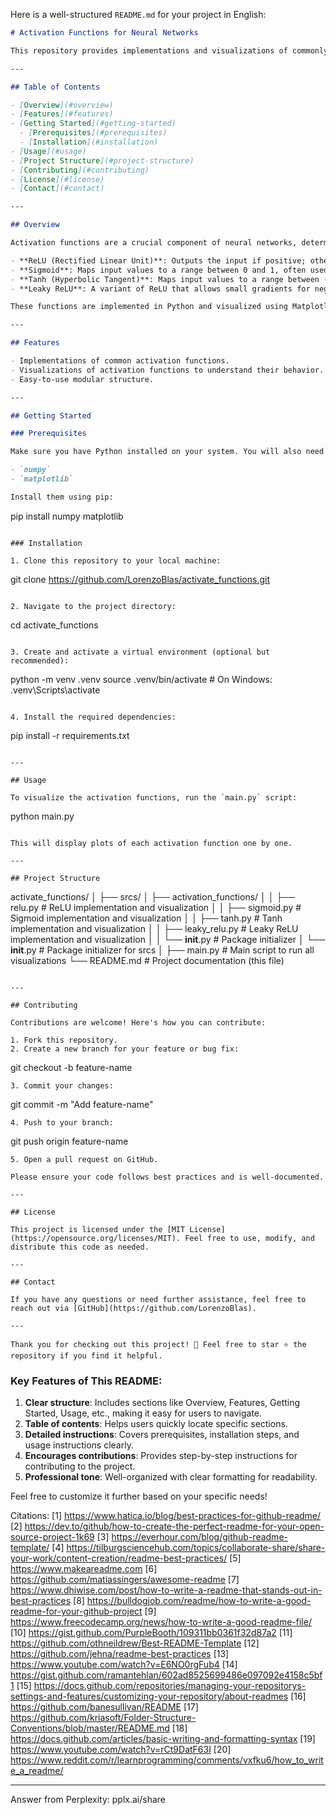 Here is a well-structured `README.md` for your project in English:

```markdown
# Activation Functions for Neural Networks

This repository provides implementations and visualizations of commonly used activation functions in neural networks. These functions are essential in deep learning as they introduce non-linearity to the model and help it learn complex patterns.

---

## Table of Contents

- [Overview](#overview)
- [Features](#features)
- [Getting Started](#getting-started)
  - [Prerequisites](#prerequisites)
  - [Installation](#installation)
- [Usage](#usage)
- [Project Structure](#project-structure)
- [Contributing](#contributing)
- [License](#license)
- [Contact](#contact)

---

## Overview

Activation functions are a crucial component of neural networks, determining how neurons in a layer activate based on input. This project includes the following activation functions:

- **ReLU (Rectified Linear Unit)**: Outputs the input if positive; otherwise, outputs zero.
- **Sigmoid**: Maps input values to a range between 0 and 1, often used in binary classification.
- **Tanh (Hyperbolic Tangent)**: Maps input values to a range between -1 and 1, symmetric around zero.
- **Leaky ReLU**: A variant of ReLU that allows small gradients for negative inputs.

These functions are implemented in Python and visualized using Matplotlib.

---

## Features

- Implementations of common activation functions.
- Visualizations of activation functions to understand their behavior.
- Easy-to-use modular structure.

---

## Getting Started

### Prerequisites

Make sure you have Python installed on your system. You will also need the following libraries:

- `numpy`
- `matplotlib`

Install them using pip:

```
pip install numpy matplotlib
```

### Installation

1. Clone this repository to your local machine:
   ```
   git clone https://github.com/LorenzoBlas/activate_functions.git
   ```

2. Navigate to the project directory:
   ```
   cd activate_functions
   ```

3. Create and activate a virtual environment (optional but recommended):
   ```
   python -m venv .venv
   source .venv/bin/activate  # On Windows: .venv\Scripts\activate
   ```

4. Install the required dependencies:
   ```
   pip install -r requirements.txt
   ```

---

## Usage

To visualize the activation functions, run the `main.py` script:

```
python main.py
```

This will display plots of each activation function one by one.

---

## Project Structure

```
activate_functions/
│
├── srcs/
│   ├── activation_functions/
│   │   ├── relu.py          # ReLU implementation and visualization
│   │   ├── sigmoid.py       # Sigmoid implementation and visualization
│   │   ├── tanh.py          # Tanh implementation and visualization
│   │   ├── leaky_relu.py    # Leaky ReLU implementation and visualization
│   │   └── __init__.py      # Package initializer
│   └── __init__.py          # Package initializer for srcs
│
├── main.py                  # Main script to run all visualizations
└── README.md                # Project documentation (this file)
```

---

## Contributing

Contributions are welcome! Here's how you can contribute:

1. Fork this repository.
2. Create a new branch for your feature or bug fix:
   ```
   git checkout -b feature-name
   ```
3. Commit your changes:
   ```
   git commit -m "Add feature-name"
   ```
4. Push to your branch:
   ```
   git push origin feature-name
   ```
5. Open a pull request on GitHub.

Please ensure your code follows best practices and is well-documented.

---

## License

This project is licensed under the [MIT License](https://opensource.org/licenses/MIT). Feel free to use, modify, and distribute this code as needed.

---

## Contact

If you have any questions or need further assistance, feel free to reach out via [GitHub](https://github.com/LorenzoBlas).

---

Thank you for checking out this project! 🎉 Feel free to star ⭐ the repository if you find it helpful.
```

### Key Features of This README:
1. **Clear structure**: Includes sections like Overview, Features, Getting Started, Usage, etc., making it easy for users to navigate.
2. **Table of contents**: Helps users quickly locate specific sections.
3. **Detailed instructions**: Covers prerequisites, installation steps, and usage instructions clearly.
4. **Encourages contributions**: Provides step-by-step instructions for contributing to the project.
5. **Professional tone**: Well-organized with clear formatting for readability.

Feel free to customize it further based on your specific needs!

Citations:
[1] https://www.hatica.io/blog/best-practices-for-github-readme/
[2] https://dev.to/github/how-to-create-the-perfect-readme-for-your-open-source-project-1k69
[3] https://everhour.com/blog/github-readme-template/
[4] https://tilburgsciencehub.com/topics/collaborate-share/share-your-work/content-creation/readme-best-practices/
[5] https://www.makeareadme.com
[6] https://github.com/matiassingers/awesome-readme
[7] https://www.dhiwise.com/post/how-to-write-a-readme-that-stands-out-in-best-practices
[8] https://bulldogjob.com/readme/how-to-write-a-good-readme-for-your-github-project
[9] https://www.freecodecamp.org/news/how-to-write-a-good-readme-file/
[10] https://gist.github.com/PurpleBooth/109311bb0361f32d87a2
[11] https://github.com/othneildrew/Best-README-Template
[12] https://github.com/jehna/readme-best-practices
[13] https://www.youtube.com/watch?v=E6NO0rgFub4
[14] https://gist.github.com/ramantehlan/602ad8525699486e097092e4158c5bf1
[15] https://docs.github.com/repositories/managing-your-repositorys-settings-and-features/customizing-your-repository/about-readmes
[16] https://github.com/banesullivan/README
[17] https://github.com/kriasoft/Folder-Structure-Conventions/blob/master/README.md
[18] https://docs.github.com/articles/basic-writing-and-formatting-syntax
[19] https://www.youtube.com/watch?v=rCt9DatF63I
[20] https://www.reddit.com/r/learnprogramming/comments/vxfku6/how_to_write_a_readme/

---
Answer from Perplexity: pplx.ai/share
